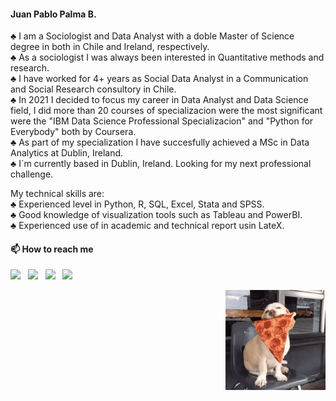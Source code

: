 
#### Juan Pablo Palma B. <br/>

 ♣ I am a Sociologist and Data Analyst with a doble Master of Science degree in both in Chile and Ireland, respectively. <br/>
 ♣ As a sociologist I was always been interested in Quantitative methods and research. <br/>
 ♣ I have worked for 4+ years as Social Data Analyst in a Communication and Social Research consultory in Chile. <br/>
 ♣ In 2021 I decided to focus my career in Data Analyst and Data Science field, I did more than 20 courses of specializacion were the most significant were the "IBM Data Science Professional Specializacion" and "Python for Everybody" both by Coursera. <br/>
 ♣ As part of my specialization I have succesfully achieved a MSc in Data Analytics at Dublin, Ireland. <br/>
 ♣ I´m currently based in Dublin, Ireland. Looking for my next professional challenge. <br/>
 

My technical skills are: <br/>
♣ Experienced level in Python, R, SQL, Excel, Stata and SPSS. <br/>
♣ Good knowledge of visualization tools such as Tableau and PowerBI. <br/>
♣ Experienced use of in academic and technical report usin LateX. <br/>



#### 📫 How to reach me 

<p align='left'>
<a target="_blank" href="mailto:jppalmab@gmail.com"><img src="https://img.shields.io/badge/-Gmail-D14836?style=for-the-badge&logo=Gmail&logoColor=white"></img></a>&nbsp;&nbsp;
<a href="https://www.linkedin.com/in/juan-pablo-palma-b-9b9574b7//"><img height="30" src="https://github.com/stephenajulu/WaylonWalker/blob/main/icon/linkedin.png?raw=true"></a>&nbsp;&nbsp;
<a href="https://twitter.com/jppalmab"><img height="30" src="https://github.com/stephenajulu/WaylonWalker/blob/main/icon/twitter.png?raw=true"></a>&nbsp;&nbsp;
<a href="https://www.instagram.com/jppalmab/"><img height="30" src="https://github.com/stephenajulu/WaylonWalker/blob/main/icon/instagram.jpg?raw=true"></a>
</p>

<p align='right'>
 <img src=images/giphy.gif width="160px">
</p>
